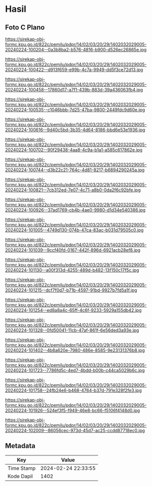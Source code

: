 # Hasil

## Foto C Plano

https://sirekap-obj-formc.kpu.go.id/822c/pemilu/pdpr/14/02/03/20/29/1402032029005-20240224-100204--0a3b8ba2-b576-4816-b900-d526ec26865e.jpg

https://sirekap-obj-formc.kpu.go.id/822c/pemilu/pdpr/14/02/03/20/29/1402032029005-20240224-100422--d913f659-e99b-4c7a-9949-dd5f3ce72d13.jpg

https://sirekap-obj-formc.kpu.go.id/822c/pemilu/pdpr/14/02/03/20/29/1402032029005-20240224-100458--17860d17-a7f1-439b-883d-39a436063fb4.jpg

https://sirekap-obj-formc.kpu.go.id/822c/pemilu/pdpr/14/02/03/20/29/1402032029005-20240224-100535--c1046bbb-7d25-47ba-9800-2449fdc9d60e.jpg

https://sirekap-obj-formc.kpu.go.id/822c/pemilu/pdpr/14/02/03/20/29/1402032029005-20240224-100616--9d40c5bd-3b35-4d64-8186-bbd6e53e1936.jpg

https://sirekap-obj-formc.kpu.go.id/822c/pemilu/pdpr/14/02/03/20/29/1402032029005-20240224-100702--90f29438-4aa8-4c9a-b1a1-a585c617862e.jpg

https://sirekap-obj-formc.kpu.go.id/822c/pemilu/pdpr/14/02/03/20/29/1402032029005-20240224-100744--d3b22c21-764c-4d81-8217-b6894290245a.jpg

https://sirekap-obj-formc.kpu.go.id/822c/pemilu/pdpr/14/02/03/20/29/1402032029005-20240224-100821--7cb312ed-7e07-4c71-a8b0-0da2f6c92bfe.jpg

https://sirekap-obj-formc.kpu.go.id/822c/pemilu/pdpr/14/02/03/20/29/1402032029005-20240224-100926--37ad1769-cb4b-4ae0-9980-d1d34e540386.jpg

https://sirekap-obj-formc.kpu.go.id/822c/pemilu/pdpr/14/02/03/20/29/1402032029005-20240224-101005--4749d130-074b-47ca-83ac-b031d79505c0.jpg

https://sirekap-obj-formc.kpu.go.id/822c/pemilu/pdpr/14/02/03/20/29/1402032029005-20240224-101039--9ccf40fd-0167-442f-896d-6921acb28ef8.jpg

https://sirekap-obj-formc.kpu.go.id/822c/pemilu/pdpr/14/02/03/20/29/1402032029005-20240224-101130--a00f313d-4255-489d-b482-13f150c17f5c.jpg

https://sirekap-obj-formc.kpu.go.id/822c/pemilu/pdpr/14/02/03/20/29/1402032029005-20240224-101215--dcf7f0d7-b71b-4597-91bd-9927b7fd5a1f.jpg

https://sirekap-obj-formc.kpu.go.id/822c/pemilu/pdpr/14/02/03/20/29/1402032029005-20240224-101254--ed8a8a4c-65ff-4c6f-9233-5929a155db42.jpg

https://sirekap-obj-formc.kpu.go.id/822c/pemilu/pdpr/14/02/03/20/29/1402032029005-20240224-101328--0fd50041-11cb-47af-861f-6e56ded3a93e.jpg

https://sirekap-obj-formc.kpu.go.id/822c/pemilu/pdpr/14/02/03/20/29/1402032029005-20240224-101402--4b8a620e-7980-486e-8585-9e23131376b8.jpg

https://sirekap-obj-formc.kpu.go.id/822c/pemilu/pdpr/14/02/03/20/29/1402032029005-20240224-101723--7786fd5c-4ed7-4bdd-b00b-c44ca5029b6c.jpg

https://sirekap-obj-formc.kpu.go.id/822c/pemilu/pdpr/14/02/03/20/29/1402032029005-20240224-101758--24fb24e6-b468-4764-b37d-791e328f2fe3.jpg

https://sirekap-obj-formc.kpu.go.id/822c/pemilu/pdpr/14/02/03/20/29/1402032029005-20240224-101926--524ef3f5-f949-46e8-bc66-f5106f4148d0.jpg

https://sirekap-obj-formc.kpu.go.id/822c/pemilu/pdpr/14/02/03/20/29/1402032029005-20240224-102009--86056cec-973d-45d7-ac25-ccdd87718ec0.jpg


## Metadata

| Key        | Value               |
| ---------- | ------------------- |
| Time Stamp | 2024-02-24 22:33:55 |
| Kode Dapil | 1402                |




